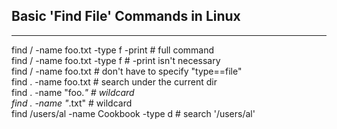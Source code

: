 
## Basic 'Find File' Commands in Linux
--------------------------
find / -name foo.txt -type f -print             # full command </br>
find / -name foo.txt -type f                    # -print isn't necessary </br>
find / -name foo.txt                            # don't have to specify "type==file" </br>
find . -name foo.txt                            # search under the current dir </br>
find . -name "foo.*"                            # wildcard </br>
find . -name "*.txt"                            # wildcard </br>
find /users/al -name Cookbook -type d           # search '/users/al' </br>
